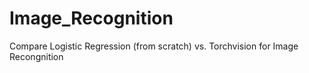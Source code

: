 # Image_Recognition
Compare Logistic Regression (from scratch) vs. Torchvision for Image Recongnition

